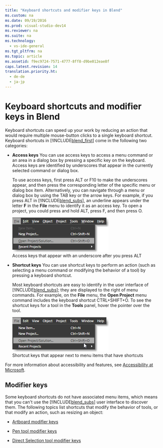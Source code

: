 ```yaml
---
title: "Keyboard shortcuts and modifier keys in Blend"
ms.custom: na
ms.date: 09/19/2016
ms.prod: visual-studio-dev14
ms.reviewer: na
ms.suite: na
ms.technology: 
  - vs-ide-general
ms.tgt_pltfrm: na
ms.topic: article
ms.assetid: f9ec9724-7571-4777-8ff8-d9be012eae8f
caps.latest.revision: 14
translation.priority.ht: 
  - de-de
  - ja-jp
---
```

# Keyboard shortcuts and modifier keys in Blend
Keyboard shortcuts can speed up your work by reducing an action that would require multiple mouse-button clicks to a single keyboard shortcut. Keyboard shortcuts in [!INCLUDE[blend_first](../vs140/includes/blend_first_md.md)] come in the following two categories:  
  
-   **Access keys** You can use access keys to access a menu command or an area in a dialog box by pressing a specific key on the keyboard. Access keys are identified by underscores that appear in the currently selected command or dialog box.  
  
     To use access keys, first press ALT or F10 to make the underscores appear, and then press the corresponding letter of the specific menu or dialog box item. Alternatively, you can navigate through a menu or dialog box by using the TAB key or the arrow keys. For example, if you press ALT in [!INCLUDE[blend_subs](../vs140/includes/blend_subs_md.md)], an underline appears under the letter **F** in the **File** menu to identify it as an access key. To open a project, you could press and hold ALT, press F, and then press O.  
  
     ![](../vs140/media/441d5d67-48ee-4ba3-9e55-1826167e8d64.png "441d5d67-48ee-4ba3-9e55-1826167e8d64")  
Access keys that appear with an underscore after you press ALT  
  
-   **Shortcut keys** You can use shortcut keys to perform an action (such as selecting a menu command or modifying the behavior of a tool) by pressing a keyboard shortcut.  
  
     Most keyboard shortcuts are easy to identify in the user interface of [!INCLUDE[blend_subs](../vs140/includes/blend_subs_md.md)]; they are displayed to the right of menu commands. For example, on the **File** menu, the **Open Project** menu command includes the keyboard shortcut CTRL+SHIFT+O. To see the shortcut keys for a tool in the **Tools** panel, hover the pointer over the tool.  
  
     ![](../vs140/media/f147fc85-9fc5-4e8a-8039-bead80a3e595.png "f147fc85-9fc5-4e8a-8039-bead80a3e595")  
Shortcut keys that appear next to menu items that have shortcuts  
  
 For more information about accessibility and features, see [Accessibility at Microsoft](http://go.microsoft.com/fwlink/?LinkId=75069).  
  
## Modifier keys  
 Some keyboard shortcuts do not have associated menu items, which means that you can't use the [!INCLUDE[blend_subs](../vs140/includes/blend_subs_md.md)] user interface to discover them. The following topics list shortcuts that modify the behavior of tools, or that modify an action, such as resizing an object:  
  
-   [Artboard modifier keys](../vs140/Artboard-modifier-keys-in-Blend.md)  
  
-   [Pen tool modifier keys](../vs140/Pen-tool-modifier-keys-in-Blend.md)  
  
-   [Direct Selection tool modifier keys](../vs140/Direct-Selection-tool-modifier-keys-in-Blend.md)